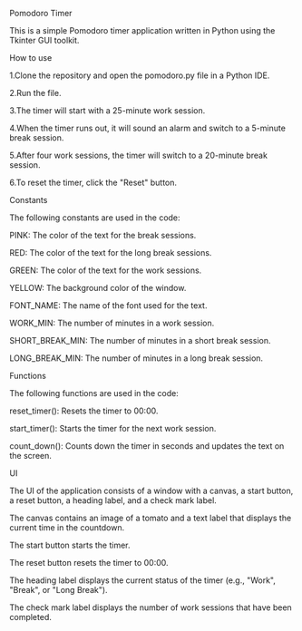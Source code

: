 Pomodoro Timer

This is a simple Pomodoro timer application written in Python using the Tkinter GUI toolkit.

How to use

1.Clone the repository and open the pomodoro.py file in a Python IDE.

2.Run the file.

3.The timer will start with a 25-minute work session.

4.When the timer runs out, it will sound an alarm and switch to a 5-minute break session.

5.After four work sessions, the timer will switch to a 20-minute break session.

6.To reset the timer, click the "Reset" button.

Constants

The following constants are used in the code:

PINK: The color of the text for the break sessions.

RED: The color of the text for the long break sessions.

GREEN: The color of the text for the work sessions.

YELLOW: The background color of the window.


FONT_NAME: The name of the font used for the text.

WORK_MIN: The number of minutes in a work session.

SHORT_BREAK_MIN: The number of minutes in a short break session.

LONG_BREAK_MIN: The number of minutes in a long break session.


Functions

The following functions are used in the code:

reset_timer(): Resets the timer to 00:00.

start_timer(): Starts the timer for the next work session.

count_down(): Counts down the timer in seconds and updates the text on the screen.


UI

The UI of the application consists of a window with a canvas, a start button, a reset button, a heading label, and a check mark label.

The canvas contains an image of a tomato and a text label that displays the current time in the countdown.

The start button starts the timer.

The reset button resets the timer to 00:00.

The heading label displays the current status of the timer (e.g., "Work", "Break", or "Long Break").

The check mark label displays the number of work sessions that have been completed.
